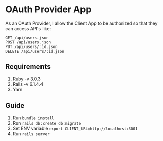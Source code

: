 # OAuth Provider App
As an OAuth Provider, I allow the Client App to be authorized so that they can access API's like:
```
GET /api/users.json
POST /api/users.json
PUT /api/users/:id.json
DELETE /api/users/:id.json
```

## Requirements

 1. Ruby -v 3.0.3
 2. Rails -v 6.1.4.4
 3. Yarn

## Guide

 1. Run `bundle install`
 2. Run `rails db:create db:migrate`
 3. Set ENV variable `export CLIENT_URL=http://localhost:3001`
 4. Run `rails server`
